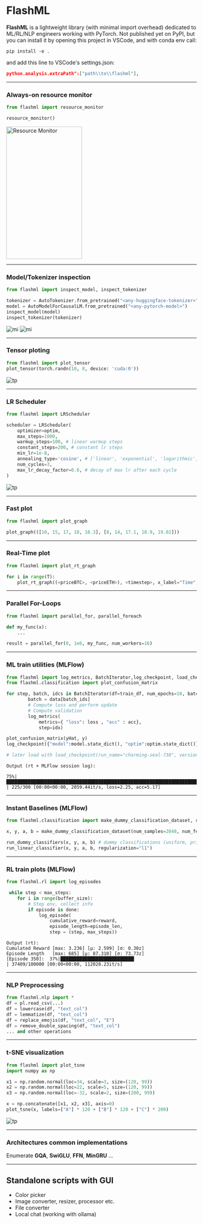 # FlashML

**FlashML** is a lightweight library (with minimal import overhead) dedicated to ML/RL/NLP engineers working with PyTorch. Not published yet on PyPI,
but you can install it by opening this project in VSCode, and with conda env call:

```
pip install -e .
```


and add this line to VSCode's settings.json:
```json
python.analysis.extraPath":["path\\to\\flashml"],
```
***
### Always-on resource monitor
```python
from flashml import resource_monitor

resource_monitor()
```
<img src="https://github.com/smtmRadu/flashml/blob/main/doc/resource_monitor.jpg?raw=true" width="200" height="350" alt="Resource Monitor">

***

### Model/Tokenizer inspection
```python
from flashml import inspect_model, inspect_tokenizer

tokenizer = AutoTokenizer.from_pretrained("<any-huggingface-tokenizer>")
model = AutoModelForCausalLM.from_pretrained("<any-pytorch-model>")
inspect_model(model)
inspect_tokenizer(tokenizer)
```
![mi](https://github.com/smtmRadu/flashml/blob/main/doc/model_inspector.jpg?raw=true)
![mi](https://github.com/smtmRadu/flashml/blob/main/doc/tokenizer_inspector.jpg?raw=true)

***
### Tensor ploting
```python
from flashml import plot_tensor
plot_tensor(torch.randn(10, 8, device: 'cuda:0'))
```
![tp](https://github.com/smtmRadu/flashml/blob/main/doc/tensor_plot.jpg?raw=true)
***

### LR Scheduler
```python
from flashml import LRScheduler

scheduler = LRScheduler(
    optimizer=optim, 
    max_steps=1000, 
    warmup_steps=100, # linear warmup steps
    constant_steps=200, # constant lr steps
    min_lr=1e-8,
    annealing_type='cosine', # ['linear', 'exponential', 'logarithmic']
    num_cycles=3,
    max_lr_decay_factor=0.6, # decay of max lr after each cycle
)
```
![tp](https://github.com/smtmRadu/flashml/blob/main/doc/lr_scheduler.jpg?raw=true)
***
### Fast plot
```python
from flashml import plot_graph

plot_graph(([10, 15, 17, 18, 18.3], [8, 14, 17.1, 18.9, 19.02]))
```
***
### Real-Time plot
```python
from flashml import plot_rt_graph

for i in range(T):
    plot_rt_graph((<priceBTC>, <priceETH>), <timestep>, x_label="Time", y_label="Price", color=["yellow", "purple])
```

***
### Parallel For-Loops
```python
from flashml import parallel_for, parallel_foreach

def my_func(x):
    ...

result = parallel_for(0, 1e6, my_func, num_workers=16)
```
***
### ML train utilities (MLFlow)

```python
from flashml import log_metrics, BatchIterator,log_checkpoint, load_checkpoint
from flashml.classification import plot_confusion_matrix

for step, batch, idcs in BatchIterator(df=train_df, num_epochs=10, batch_size=32, mode="train"):
        batch = data[batch_ids]
        # Compute loss and perform update
        # Compute validation
        log_metrics(
            metrics={ "loss": loss , "acc" : acc},
            step=idx)

plot_confusion_matrix(yHat, y)
log_checkpoint({"model":model.state_dict(), "optim":optim.state_dict()}) # this will be logged in MLFlow

# later load with load_checkpoint(run_name="charming-seal-738", version=1)
```
```
Output (rt + MLFlow session log):

75%|████████████████████████████████████████████████████████████████████████                        | 225/300 [00:00<00:00, 2059.44it/s, loss=2.25, acc=5.17]

```
***
### Instant Baselines (MLFlow)
```python
from flashml.classification import make_dummy_classification_dataset, run_dummy_classifiers, run_linear_classifier

x, y, a, b = make_dummy_classification_dataset(num_samples=2048, num_features=10, num_classes=2, weights=[0.25, 0.75])

run_dummy_classifiers(x, y, a, b) # dummy classifications (uniform, prior, full zeros/ones, stratified)
run_linear_classifier(x, y, a, b, regularization="l1")
```


***

### RL train plots (MLFlow)

```python
from flashml.rl import log_episodes

 while step < max_steps:
    for i in range(buffer_size):
        # Step env, collect info
        if episode is done:
            log_episode(
                cumulative_reward=reward,
                episode_length=episode_len,
                step = (step, max_steps))

```

```
Output (rt):
Cumulated Reward [max: 3.236] [µ: 2.599] [σ: 0.30z]
Episode Length   [max: 685] [µ: 87.310] [σ: 73.73z]
[Episode 350]:  37%|███████████████████████████▎                                             | 37409/100000 [00:00<00:00, 112028.23it/s]

```
***
### NLP Preprocessing
```python
from flashml.nlp import *
df = pl.read_csv(...)
df = lowercase(df, "text_col")
df = lemmatize(df, "text_col")
df = replace_emojis(df, "text_col", "E")
df = remove_double_spacing(df, "text_col")
... and other operations
```
***
### t-SNE visualization
```python
from flashml import plot_tsne
import numpy as np

x1 = np.random.normal(loc=34, scale=3, size=(120, 99))
x2 = np.random.normal(loc=22, scale=5, size=(120, 99))
x3 = np.random.normal(loc=-32, scale=2, size=(200, 99))

x = np.concatenate([x1, x2, x3], axis=0)
plot_tsne(x, labels=["A"] * 120 + ["B"] * 120 + ["C"] * 200)
```
![tp](https://github.com/smtmRadu/flashml/blob/main/doc/plot_tsne.jpg?raw=true)
***
### Architectures common implementations
Enumerate **GQA**, **SwiGLU**, **FFN**, **MinGRU** ...
***
## Standalone scripts with GUI
- Color picker
- Image converter, resizer, processor etc.
- File converter
- Local chat (working with ollama)